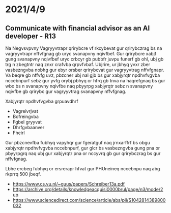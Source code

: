 # 2021/4/9

## Communicate with financial advisor as an AI developer - R13

Na Negvsvpvny Vagryyvtrapr qrirybcre vf rkcybevat gur qrirybczrag bs na vagryyvtrapr nffvfgnag gb uryc svanapvny nqivfbef.  Gur qrirybcre xabjf gung svanapvny nqivfbef uryc crbcyr gb pubbfr juvpu funerf gb ohl, ubj gb trg n zbegtntr naq znxr crafvba qrpvfvbaf. Ubjrire, ur jbhyq yvxr zber vasbezngvba nobhg gur ebyr orsber qrirybcvat gur vagryyvtrag nffvfgnapr.  Va beqre gb nffvfg uvz, pbzcner ubj nal gjb bs gur xabjyrqtr npdhvfvgvba nccebnpurf sebz gur yvfg orybj pbhyq or hfrq gb tnva na haqrefgnaq bs gur wbo bs n svanapvny nqivfbe naq pbyyrpg xabjyrqtr sebz n svanapvny nqivfbe gb qrirybc gur vagryyvtrag svanapvny nffvfgnag.  

Xabjyrqtr npdhvfvgvba grpuavdhrf 

- Vagreivrjvat 
- Bofreingvba
- Fgbel gryyvat
- Dhrfgvbaanver
- Fheirl


Gur pbzcnevfba fubhyq vapyhqr gur fgeratguf naq jrnxarffrf bs obgu xabjyrqtr npdhvfvgvba nccebnpurf, gur glcr bs vasbezngvba gung pna or pbyyrpgrq naq ubj gur xabjyrqtr pna or nccyvrq gb gur qrirybczrag bs gur nffvfgnag. 


Lbhe ercbeg fubhyq or ersrerapr hfvat gur PHUneineq nccebnpu naq abg rkprrq 500 jbeqf.

- https://www.cs.vu.nl/~guus/papers/Schreiber13a.pdf
- https://archive.org/details/knowledgeacquisi0000brul/page/n3/mode/2up
- https://www.sciencedirect.com/science/article/abs/pii/S1042814389800032